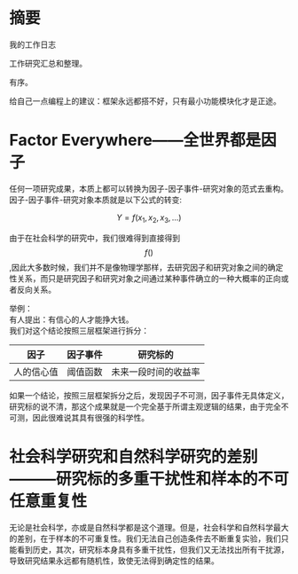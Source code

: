 # 摘要

我的工作日志

工作研究汇总和整理。

有序。

给自己一点编程上的建议：框架永远都搭不好，只有最小功能模块化才是正途。

# Factor Everywhere——全世界都是因子

任何一项研究成果，本质上都可以转换为因子-因子事件-研究对象的范式去重构。因子-因子事件-研究对象本质就是以下公式的转变:

$$ Y=f(x_1, x_2, x_3,...) $$

由于在社会科学的研究中，我们很难得到直接得到$$f()$$,因此大多数时候，我们并不是像物理学那样，去研究因子和研究对象之间的确定性关系，而只是研究因子和研究对象之间通过某种事件确立的一种大概率的正向或者反向关系。

举例：  
有人提出：有信心的人才能挣大钱。  
我们对这个结论按照三层框架进行拆分：

| 因子 | 因子事件 | 研究标的 |
| --- | --- | --- |
| 人的信心值 | 阈值函数 | 未来一段时间的收益率 |

如果一个结论，按照三层框架拆分之后，发现因子不可测，因子事件无具体定义，研究标的说不清，那这个成果就是一个完全基于所谓主观逻辑的结果，由于完全不可测，因此很难说其具有很强的科学性。

# 社会科学研究和自然科学研究的差别———研究标的多重干扰性和样本的不可任意重复性

无论是社会科学，亦或是自然科学都是这个道理。但是，社会科学和自然科学最大的差别，在于样本的不可重复性。我们无法自己创造条件去不断重复实验，我们只能看到历史，其次，研究标本身具有多重干扰性，但我们又无法找出所有干扰源，导致研究结果永远都有随机性，致使无法得到确定性的结果。

